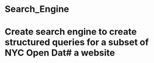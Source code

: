 # Search_Engine
# Create search engine to create structured queries for a subset of NYC Open Dat# a website
